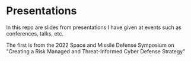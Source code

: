 # Presentations
In this repo are slides from presentations I have given at events such as conferences, talks, etc.

The first is from the 2022 Space and Missile Defense Symposium on "Creating a Risk Managed and Threat-Informed Cyber Defense Strategy"
